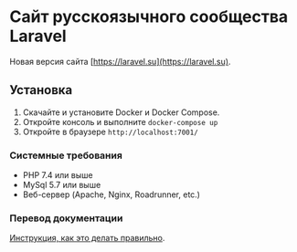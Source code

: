 # Сайт русскоязычного сообщества Laravel

Новая версия сайта [https://laravel.su](https://laravel.su). 

## Установка

1. Скачайте и установите Docker и Docker Compose.
2. Откройте консоль и выполните `docker-compose up`
3. Откройте в браузере `http://localhost:7001/`

### Системные требования

- PHP 7.4 или выше
- MySql 5.7 или выше
- Веб-сервер (Apache, Nginx, Roadrunner, etc.)

### Перевод документации
   
[Инструкция, как это делать правильно](http://laravel.su/articles/rus-documentation-contribution-guide).
